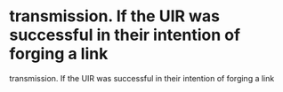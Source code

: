 # transmission. If the UIR was successful in their intention of forging a link

transmission. If the UIR was successful in their intention of forging a link